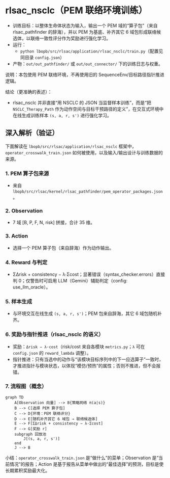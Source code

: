 # rlsac_nsclc（PEM 联络环境训练）

- 训练目标：以整体生命体状态为输入，输出一个 PEM 域的“算子包”（来自 rlsac_pathfinder 的辞海），并以 PEM 为基底、补齐其它 6
  域包形成联络候选体，以联络一致性评分作为奖励进行强化学习。
- 运行：
    - `python lbopb/src/rlsac/application/rlsac_nsclc/train.py`（配置见同目录 `config.json`）
- 产物：`out/out_pathfinder/` 或 `out/out_connector/` 下的训练日志与权重。

说明：本包使用 PEM 联络环境，不再使用旧的 SequenceEnv/目标路径指针推进逻辑。

结论（更准确的表述）：

- rlsac_nsclc 并非直接“用 NSCLC 的 JSON 当监督样本训练”，而是“把 `NSCLC_Therapy_Path` 作为动作空间与目标干预路径的定义”，在交互式环境中在线生成训练样本
  `(s, a, r, s')` 进行强化学习。

## 深入解析（验证）

下面解读在 `lbopb/src/rlsac/application/rlsac_nsclc` 框架中，`operator_crosswalk_train.json` 如何被使用，以及输入/输出设计与训练数据的来源。

### 1. PEM 算子包来源

- 来自 `lbopb/src/rlsac/kernel/rlsac_pathfinder/pem_operator_packages.json`。

### 2. Observation

- 7 域 [B, P, F, N, risk] 拼接，合计 35 维。

### 3. Action

- 选择一个 PEM 算子包（来自辞海）作为动作输出。

### 4. Reward 与判定

- ΣΔrisk + consistency − λ·Σcost；显著错误（syntax_checker.errors）直接判 0；仅警告时可启用 LLM（Gemini）辅助判定（config:
  use_llm_oracle）。

### 5. 样本生成

- 与环境交互在线生成 `(s, a, r, s')`；PEM 包来自辞海，其它 6 域包随机补齐。

### 6. 奖励与指针推进（rlsac_nsclc 的语义）

- 奖励：`Δrisk − λ·cost`（risk/cost 来自各模块 `metrics.py`；`λ` 可在 `config.json` 的 `reward_lambda` 调整）。
- 指针推进：只有当选中的动作与“该模块目标序列中的下一应选算子”一致时，才推进指针与模块状态，以体现“模仿/预热”的属性；否则不推进，但不会报错。

### 7. 流程图（概念）

```mermaid
graph TD
    A[Observation 向量] --> B{策略网络 π(a|s)}
    B --> C[选择 PEM 算子包]
    C --> D{环境：PEM 联络评分}
    D --> E[随机补齐其它 6 域包 → 联络候选体]
    E --> F[ΣΔrisk + consistency − λ·Σcost]
    F --> G[奖励 r]
    subgraph 回放池
        J[(s, a, r, s')]
    end
    J --> B
```

小结：`operator_crosswalk_train.json` 是“做什么”的菜单；Observation 是“当前情况”的报告；Action
是基于报告从菜单中做出的“最佳选择”的预测，目标是使长期累积奖励最大化。




